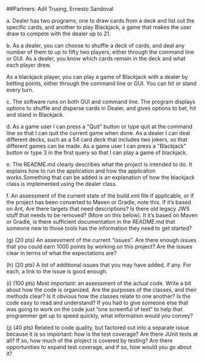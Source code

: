 ##Partners: Adil Truong, Ernesto Sandoval

a. Dealer has two programs; one to draw cards from a deck and list out the specific cards, and another to play Blackjack, a game that makes the user draw to compete with the dealer up to 21.

b. As a dealer, you can choose to shuffle a deck of cards, and deal any number of them to up to fifty two players, either through the command line or GUI. As a dealer, you know which cards remain in the deck and what each player drew. 

As a blackjack player, you can play a game of Blackjack with a dealer by betting points, either through the command line or GUI. You can hit or stand every turn. 

c. The software runs on both GUI and command line. The program displays options to shuffle and disperse cards in Dealer, and gives options to bet, hit and stand in Blackjack.

d. As a game user I can press a "Quit" button or type quit at the command line so that I can quit the current game when done.
As a dealer I can deal different decks, such as a 54 card deck that includes two jokers, so that different games can be made.
As a game user I can press a "Blackjack" button or type 3 in the first query so that I can play a game of blackjack. 

e. The README.md clearly describes what the project is intended to do. It explains how to run the application and how the application works.Something that can be added is an explanation of how the blackjack class is implemented using the dealer class. 




f. An assessment of the current state of the build.xml file if applicable, or if the project has been converted to Maven or Gradle, note this.
If it’s based on Ant, Are there targets that need descriptions? Is there old legacy JWS stuff that needs to be removed? (More on this below).
It it’s based on Maven or Gradle, is there sufficient documentation in the README.md that someone new to those tools has the information they need to get started?

(g) (20 pts) An assessment of the current “issues”. Are there enough issues that you could earn 1000 points by working on this project? Are the issues clear in terms of what the expectations are?

(h) (20 pts) A list of additional issues that you may have added, if any. For each, a link to the issue is good enough.

(i) (100 pts) Most important: an assessment of the actual code. Write a bit about how the code is organized. Are the purposes of the classes, and their methods clear? Is it obvious how the classes relate to one another? Is the code easy to read and understand? If you had to give someone else that was going to work on the code just “one screenful of text” to help that programmer get up to speed quickly, what information would you convey?

(j) (40 pts) Related to code quality, but factored out into a separate issue because it is so important: how is the test coverage? Are there JUnit tests at all? If so, how much of the project is covered by testing? Are there opportunities to expand test coverage, and if so, how would you go about it?
